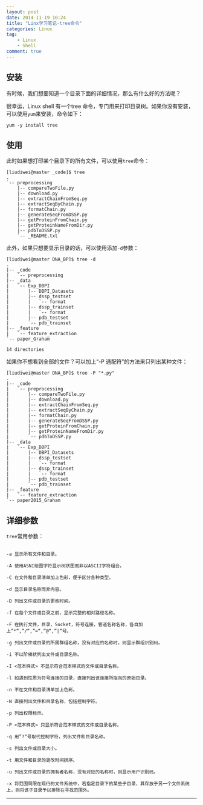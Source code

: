 ```yaml
---
layout: post
date: 2014-11-19 10:24
title: "Linx学习笔记-tree命令"
categories: Linux
tag: 
	- Linux
	- Shell
comment: true
---
```



## 安装

有时候，我们想要知道一个目录下面的详细情况，那么有什么好的方法呢？

很幸运，Linux shell 有一个tree 命令，专门用来打印目录树。如果你没有安装，可以使用`yum`来安装，命令如下：

<!-- more-->


```shell
yum -y install tree
```
## 使用

此时如果想打印某个目录下的所有文件，可以使用`tree`命令：

<pre><code class="markdown">[liudiwei@master _code]$ tree
.
`-- preprocessing
    |-- compareTwoFile.py
    |-- download.py
    |-- extractChainFromSeq.py
    |-- extractSeqByChain.py
    |-- formatChain.py
    |-- generateSeqFromDSSP.py
    |-- getProteinFromChain.py
    |-- getProteinNameFromDir.py
    |-- pdbToDSSP.py
    `-- _README.txt
</code></pre>


此外，如果只想要显示目录的话，可以使用添加`-d`参数：

<pre><code class="markdown">[liudiwei@master DNA_BP]$ tree -d
.
|-- _code
|   `-- preprocessing
|-- _data
|   `-- Exp_DBPI
|       |-- DBPI_Datasets
|       |-- dssp_testset
|       |   `-- format
|       |-- dssp_trainset
|       |   `-- format
|       |-- pdb_testset
|       `-- pdb_trainset
|-- _feature
|   `-- feature_extraction
`-- paper_Graham

14 directories
</code></pre>

如果你不想看到全部的文件？可以加上“-P 通配符”的方法来只列出某种文件：

<pre><code class="markdown">[liudiwei@master DNA_BP]$ tree -P "*.py"
.
|-- _code
|   `-- preprocessing
|       |-- compareTwoFile.py
|       |-- download.py
|       |-- extractChainFromSeq.py
|       |-- extractSeqByChain.py
|       |-- formatChain.py
|       |-- generateSeqFromDSSP.py
|       |-- getProteinFromChain.py
|       |-- getProteinNameFromDir.py
|       `-- pdbToDSSP.py
|-- _data
|   `-- Exp_DBPI
|       |-- DBPI_Datasets
|       |-- dssp_testset
|       |   `-- format
|       |-- dssp_trainset
|       |   `-- format
|       |-- pdb_testset
|       `-- pdb_trainset
|-- _feature
|   `-- feature_extraction
`-- paper2015_Graham
</code></pre>

## 详细参数

`tree`常用参数：

<pre><code class="markdown">
-a 显示所有文件和目录。

-A 使用ASNI绘图字符显示树状图而非以ASCII字符组合。

-C 在文件和目录清单加上色彩，便于区分各种类型。

-d 显示目录名称而非内容。

-D 列出文件或目录的更改时间。

-f 在每个文件或目录之前，显示完整的相对路径名称。

-F 在执行文件，目录，Socket，符号连接，管道名称名称，各自加上”*“,”/“,”=“,”@“,”|“号。

-g 列出文件或目录的所属群组名称，没有对应的名称时，则显示群组识别码。

-i 不以阶梯状列出文件或目录名称。

-I <范本样式> 不显示符合范本样式的文件或目录名称。

-l 如遇到性质为符号连接的目录，直接列出该连接所指向的原始目录。

-n 不在文件和目录清单加上色彩。

-N 直接列出文件和目录名称，包括控制字符。

-p 列出权限标示。

-P <范本样式> 只显示符合范本样式的文件或目录名称。

-q 用”?“号取代控制字符，列出文件和目录名称。

-s 列出文件或目录大小。

-t 用文件和目录的更改时间排序。

-u 列出文件或目录的拥有者名称，没有对应的名称时，则显示用户识别码。

-x 将范围局限在现行的文件系统中，若指定目录下的某些子目录，其存放于另一个文件系统上，则将该子目录予以排除在寻找范围外。
</code></pre>

---

